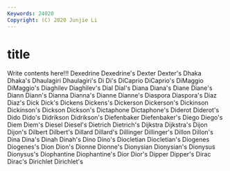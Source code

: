 ```yaml
---
Keywords: 24020
Copyright: (C) 2020 Junjie Li
---
```


# title

Write contents here!!!
Dexedrine 
Dexedrine's 
Dexter 
Dexter's 
Dhaka 
Dhaka's 
Dhaulagiri
Dhaulagiri's 
Di 
Di's 
DiCaprio 
DiCaprio's 
DiMaggio 
DiMaggio's 
Diaghilev 
Diaghilev's 
Dial
Dial's 
Diana 
Diana's 
Diane 
Diane's 
Diann 
Diann's 
Dianna 
Dianna's 
Dianne
Dianne's 
Diaspora 
Diaspora's 
Diaz 
Diaz's 
Dick 
Dick's 
Dickens 
Dickens's 
Dickerson
Dickerson's 
Dickinson 
Dickinson's 
Dickson 
Dickson's 
Dictaphone 
Dictaphone's 
Diderot 
Diderot's 
Dido
Dido's 
Didrikson 
Didrikson's 
Diefenbaker 
Diefenbaker's 
Diego 
Diego's 
Diem 
Diem's 
Diesel
Diesel's 
Dietrich 
Dietrich's 
Dijkstra 
Dijkstra's 
Dijon 
Dijon's 
Dilbert 
Dilbert's 
Dillard
Dillard's 
Dillinger 
Dillinger's 
Dillon 
Dillon's 
Dina 
Dina's 
Dinah 
Dinah's 
Dino
Dino's 
Diocletian 
Diocletian's 
Diogenes 
Diogenes's 
Dion 
Dion's 
Dionne 
Dionne's 
Dionysian
Dionysian's 
Dionysus 
Dionysus's 
Diophantine 
Diophantine's 
Dior 
Dior's 
Dipper 
Dipper's 
Dirac
Dirac's 
Dirichlet 
Dirichlet's 
